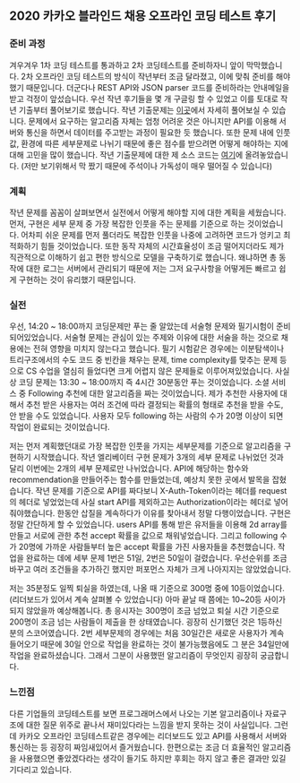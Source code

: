 ## 2020 카카오 블라인드 채용 오프라인 코딩 테스트 후기 ##

### 준비 과정 ###
 겨우겨우 1차 코딩 테스트를 통과하고 2차 코딩테스트를 준비하자니 앞이 막막했습니다. 2차 오프라인 코딩 테스트의 방식이 작년부터 조금 달라졌고, 
 이에 맞춰 준비를 해야했기 때문입니다. 더군다나 REST API와 JSON parser 코드를 준비하라는 안내메일을 받고 걱정이 앞섰습니다. 우선 작년 후기들을 몇 개 구글링
 할 수 있었고 이를 토대로 작년 기출부터 풀어보기로 했습니다. 작년 기출문제는 [이곳](https://github.com/kakao-recruit/2019-blind-2nd-elevator)에서 
 자세히 풀어보실 수 있습니다. 문제에서 요구하는 알고리즘 자체는 엄청 어려운 것은 아니지만 API를 이용해 서버와 통신을 하면서 데이터를
 주고받는 과정이 필요한 듯 했습니다. 또한 문제 내에 인풋값, 환경에 따른 세부문제로 나뉘기 때문에 좋은 점수를 받으려면 어떻게 해야하는 지에 대해 고민을 많이 했습니다.
 작년 기출문제에 대한 제 소스 코드는 [여기](https://github.com/zzaebok/kakao-elevator-implementation)에 올려놓았습니다. (저만 보기위해서 막 짰기 때문에 
 주석이나 가독성이 매우 떨어질 수 있습니다)

### 계획 ###
 작년 문제를 꼼꼼이 살펴보면서 실전에서 어떻게 해야할 지에 대한 계획을 세웠습니다. 먼저, 구현은 세부 문제 중 가장 복잡한 인풋을 주는 문제를 기준으로 하는 것이었습니다.
 어차피 쉬운 문제를 먼저 풀더라도 복잡한 인풋을 나중에 고려하면 코드가 엉키고 최적화하기 힘들 것이었습니다. 또한 동작 자체의 시간효율성이 조금 떨어지더라도 
 제가 직관적으로 이해하기 쉽고 편한 방식으로 모델을 구축하기로 했습니다. 왜냐하면 총 동작에 대한 로그는 서버에서 관리되기 때문에 저는 그저 요구사항을 어떻게든
 빠르고 쉽게 구현하는 것이 유리했기 때문입니다.

### 실전 ###
 우선, 14:20 ~ 18:00까지 코딩문제만 푸는 줄 알았는데 서술형 문제와 필기시험이 준비되어있었습니다. 서술형 문제는 관심이 있는 주제와 이유에 대한 서술을 하는 것으로
 채용에는 전혀 영향을 미치지 않는다고 했습니다. 필기 시험같은 경우에는 이분탐색이나 트리구조에서의 수도 코드 중 빈칸을 채우는 문제, time complexity를 맞추는 문제
 등으로 CS 수업을 열심히 들었다면 크게 어렵지 않은 문제들로 이루어져있었습니다. 사실상 코딩 문제는 13:30 ~ 18:00까지 즉 4시간 30분동안 푸는 것이었습니다.
 소셜 서비스 중 Following 추천에 대한 알고리즘을 짜는 것이었습니다. 제가 추천한 사용자에 대해서 추천 받은 사용자는 여러 조건에 따라 결정되는 확률의 형태로
 추천을 받을 수도, 안 받을 수도 있었습니다. 사용자 모두 following 하는 사람의 수가 20명 이상이 되면 작업이 완료되는 것이었습니다.
 
 저는 먼저 계획했던대로 가장 복잡한 인풋을 가지는 세부문제를 기준으로 알고리즘을 구현하기 시작했습니다. 작년 엘리베이터 구현 문제가 3개의 세부 문제로 나뉘었던 것과 달리
 이번에는 2개의 세부 문제로만 나뉘었습니다. API에 해당하는 함수와 recommendation을 만들어주는 함수를 만들었는데, 예상치 못한 곳에서 발목을 잡혔습니다.
 작년 문제를 기준으로 API를 짜다보니 X-Auth-Token이라는 헤더를 request의 헤더로 넣었었는데 사실 start API를 제외하고는 Authorization이라는 헤더로 넣어줘야했습니다.
 한동안 삽질을 계속하다가 이유를 찾아내서 정말 다행이었습니다. 구현은 정말 간단하게 할 수 있었습니다. users API를 통해 받은 유저들을 이용해 2d array를 만들고
 서로에 관한 추천 accept 확률을 값으로 채워넣었습니다. 그리고 following 수가 20명에 가까운 사람들부터 높은 accept 확률을 가진 사용자들을 추천했습니다.
 작업을 완료하는 데에 세부 문제 1번은 51일, 2번은 50일이 걸렸습니다. 우선순위를 조금 바꾸고 여러 조건들을 추가하긴 했지만 퍼포먼스 자체가 크게 나아지지는
 않았었습니다.
 
 저는 35분정도 일찍 퇴실을 하였는데, 나올 때 기준으로 300명 중에 10등이었습니다.(리더보드가 있어서 계속 살펴볼 수 있었습니다) 아마 끝날 때 쯤에는 10~20등 사이가 되지 않았을까 예상해봅니다. 총 응시자는
 300명이 조금 넘었고 퇴실 시간 기준으로 200명이 조금 넘는 사람들이 제출을 한 상태였습니다. 굉장히 신기했던 것은 1등하신 분의 스코어였습니다. 2번 세부문제의 경우에는
 처음 30일간은 새로운 사용자가 계속 들어오기 때문에 30일 안으로 작업을 완료하는 것이 불가능했음에도 그 분은 34일만에 작업을 완료하셨습니다. 그래서 그분이 사용했떤
 알고리즘이 무엇인지 굉장히 궁금합니다. 

### 느낀점 ###
 다른 기업들의 코딩테스트를 보면 프로그래머스에서 나오는 기본 알고리즘이나 자료구조에 대한 질문 위주로 끝나서 재미있다라는 느낌을 받지 못하는 것이 사실입니다.
 그런데 카카오 오프라인 코딩테스트같은 경우에는 리더보드도 있고 API를 사용해서 서버와 통신하는 등 굉장히 짜임새있어서 즐거웠습니다.
 한편으로는 조금 더 효율적인 알고리즘을 사용했으면 좋았겠다라는 생각이 들기도 하지만 후회는 하지 않고 좋은 결과만 있길 기다리고 있습니다.
